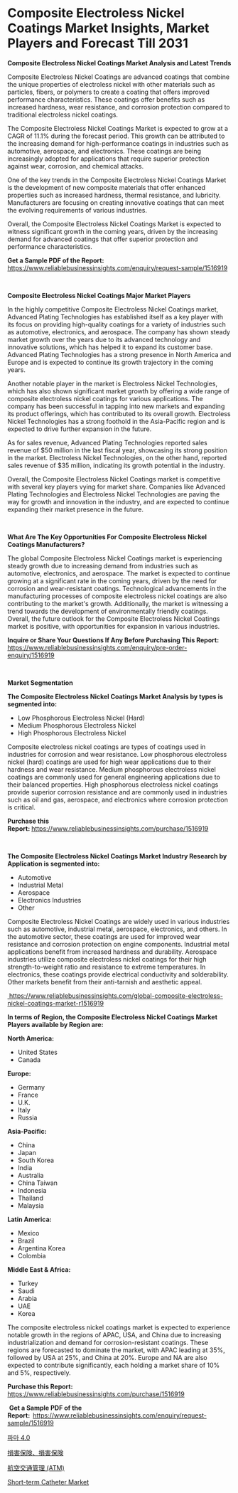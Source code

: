 <p><h1>Composite Electroless Nickel Coatings Market Insights, Market Players and Forecast Till 2031</h1></p><p><strong>Composite Electroless Nickel Coatings Market Analysis and Latest Trends</strong></p>
<p><p>Composite Electroless Nickel Coatings are advanced coatings that combine the unique properties of electroless nickel with other materials such as particles, fibers, or polymers to create a coating that offers improved performance characteristics. These coatings offer benefits such as increased hardness, wear resistance, and corrosion protection compared to traditional electroless nickel coatings.</p><p>The Composite Electroless Nickel Coatings Market is expected to grow at a CAGR of 11.1% during the forecast period. This growth can be attributed to the increasing demand for high-performance coatings in industries such as automotive, aerospace, and electronics. These coatings are being increasingly adopted for applications that require superior protection against wear, corrosion, and chemical attacks.</p><p>One of the key trends in the Composite Electroless Nickel Coatings Market is the development of new composite materials that offer enhanced properties such as increased hardness, thermal resistance, and lubricity. Manufacturers are focusing on creating innovative coatings that can meet the evolving requirements of various industries.</p><p>Overall, the Composite Electroless Nickel Coatings Market is expected to witness significant growth in the coming years, driven by the increasing demand for advanced coatings that offer superior protection and performance characteristics.</p></p>
<p><strong>Get a Sample PDF of the Report:&nbsp;</strong> <a href="https://www.reliablebusinessinsights.com/enquiry/request-sample/1516919">https://www.reliablebusinessinsights.com/enquiry/request-sample/1516919</a></p>
<p>&nbsp;</p>
<p><strong>Composite Electroless Nickel Coatings Major Market Players</strong></p>
<p><p>In the highly competitive Composite Electroless Nickel Coatings market, Advanced Plating Technologies has established itself as a key player with its focus on providing high-quality coatings for a variety of industries such as automotive, electronics, and aerospace. The company has shown steady market growth over the years due to its advanced technology and innovative solutions, which has helped it to expand its customer base. Advanced Plating Technologies has a strong presence in North America and Europe and is expected to continue its growth trajectory in the coming years.</p><p>Another notable player in the market is Electroless Nickel Technologies, which has also shown significant market growth by offering a wide range of composite electroless nickel coatings for various applications. The company has been successful in tapping into new markets and expanding its product offerings, which has contributed to its overall growth. Electroless Nickel Technologies has a strong foothold in the Asia-Pacific region and is expected to drive further expansion in the future.</p><p>As for sales revenue, Advanced Plating Technologies reported sales revenue of $50 million in the last fiscal year, showcasing its strong position in the market. Electroless Nickel Technologies, on the other hand, reported sales revenue of $35 million, indicating its growth potential in the industry.</p><p>Overall, the Composite Electroless Nickel Coatings market is competitive with several key players vying for market share. Companies like Advanced Plating Technologies and Electroless Nickel Technologies are paving the way for growth and innovation in the industry, and are expected to continue expanding their market presence in the future.</p></p>
<p>&nbsp;</p>
<p><strong>What Are The Key Opportunities For Composite Electroless Nickel Coatings Manufacturers?</strong></p>
<p><p>The global Composite Electroless Nickel Coatings market is experiencing steady growth due to increasing demand from industries such as automotive, electronics, and aerospace. The market is expected to continue growing at a significant rate in the coming years, driven by the need for corrosion and wear-resistant coatings. Technological advancements in the manufacturing processes of composite electroless nickel coatings are also contributing to the market's growth. Additionally, the market is witnessing a trend towards the development of environmentally friendly coatings. Overall, the future outlook for the Composite Electroless Nickel Coatings market is positive, with opportunities for expansion in various industries.</p></p>
<p><strong>Inquire or Share Your Questions If Any Before Purchasing This Report:</strong> <a href="https://www.reliablebusinessinsights.com/enquiry/pre-order-enquiry/1516919">https://www.reliablebusinessinsights.com/enquiry/pre-order-enquiry/1516919</a></p>
<p>&nbsp;</p>
<p><strong>Market Segmentation</strong></p>
<p><strong>The Composite Electroless Nickel Coatings Market Analysis by types is segmented into:</strong></p>
<p><ul><li>Low Phosphorous Electroless Nickel (Hard)</li><li>Medium Phosphorous Electroless Nickel</li><li>High Phosphorous Electroless Nickel</li></ul></p>
<p><p>Composite electroless nickel coatings are types of coatings used in industries for corrosion and wear resistance. Low phosphorous electroless nickel (hard) coatings are used for high wear applications due to their hardness and wear resistance. Medium phosphorous electroless nickel coatings are commonly used for general engineering applications due to their balanced properties. High phosphorous electroless nickel coatings provide superior corrosion resistance and are commonly used in industries such as oil and gas, aerospace, and electronics where corrosion protection is critical.</p></p>
<p><strong>Purchase this Report:&nbsp;</strong><a href="https://www.reliablebusinessinsights.com/purchase/1516919">https://www.reliablebusinessinsights.com/purchase/1516919</a></p>
<p>&nbsp;</p>
<p><strong>The Composite Electroless Nickel Coatings Market Industry Research by Application is segmented into:</strong></p>
<p><ul><li>Automotive</li><li>Industrial Metal</li><li>Aerospace</li><li>Electronics Industries</li><li>Other</li></ul></p>
<p><p>Composite Electroless Nickel Coatings are widely used in various industries such as automotive, industrial metal, aerospace, electronics, and others. In the automotive sector, these coatings are used for improved wear resistance and corrosion protection on engine components. Industrial metal applications benefit from increased hardness and durability. Aerospace industries utilize composite electroless nickel coatings for their high strength-to-weight ratio and resistance to extreme temperatures. In electronics, these coatings provide electrical conductivity and solderability. Other markets benefit from their anti-tarnish and aesthetic appeal.</p></p>
<p><a href="https://www.reliablebusinessinsights.com/global-composite-electroless-nickel-coatings-market-r1516919">&nbsp;https://www.reliablebusinessinsights.com/global-composite-electroless-nickel-coatings-market-r1516919</a></p>
<p><strong>In terms of Region, the Composite Electroless Nickel Coatings Market Players available by Region are:</strong></p>
<p>
    <p> <strong> North America: </strong>
        <ul>
            <li>United States</li>
            <li>Canada</li>
        </ul>
        </p> 
    <p> <strong> Europe: </strong>
        <ul>
            <li>Germany</li>
            <li>France</li>
            <li>U.K.</li>
            <li>Italy</li>
            <li>Russia</li>
        </ul>
        </p> 
    <p> <strong> Asia-Pacific: </strong>
        <ul>
            <li>China</li>
            <li>Japan</li>
            <li>South Korea</li>
            <li>India</li>
            <li>Australia</li>
            <li>China Taiwan</li>
            <li>Indonesia</li>
            <li>Thailand</li>
            <li>Malaysia</li>
        </ul>
        </p> 
    <p> <strong> Latin America: </strong>
        <ul>
            <li>Mexico</li>
            <li>Brazil</li>
            <li>Argentina Korea</li>
            <li>Colombia</li>
        </ul>
        </p> 
    <p> <strong> Middle East & Africa: </strong>
        <ul>
            <li>Turkey</li>
            <li>Saudi</li>
            <li>Arabia</li>
            <li>UAE</li>
            <li>Korea</li>
        </ul>
    </p>
    </p>
<p><p>The composite electroless nickel coatings market is expected to experience notable growth in the regions of APAC, USA, and China due to increasing industrialization and demand for corrosion-resistant coatings. These regions are forecasted to dominate the market, with APAC leading at 35%, followed by USA at 25%, and China at 20%. Europe and NA are also expected to contribute significantly, each holding a market share of 10% and 5%, respectively.</p></p>
<p><strong>Purchase this Report: </strong><a href="https://www.reliablebusinessinsights.com/purchase/1516919">https://www.reliablebusinessinsights.com/purchase/1516919</a></p>
<p>&nbsp;<strong>Get a Sample PDF of the Report:&nbsp;&nbsp;</strong><a href="https://www.reliablebusinessinsights.com/enquiry/request-sample/1516919">https://www.reliablebusinessinsights.com/enquiry/request-sample/1516919</a></p>
<p><strong></strong></p>
<p><p><a href="https://github.com/rifqimuhammad018/Market-Research-Report-List-1/blob/main/8779252112177.md">파마 4.0</a></p><p><a href="https://github.com/AdellaPrice2023/Market-Research-Report-List-1/blob/main/4653768119331.md">損害保険、損害保険</a></p><p><a href="https://github.com/AbigaleHuel/Market-Research-Report-List-1/blob/main/8792591119332.md">航空交通管理 (ATM)</a></p><p><a href="https://github.com/angelajermaine/Market-Research-Report-List-3/blob/main/short-term-catheter-market.md">Short-term Catheter Market</a></p></p>